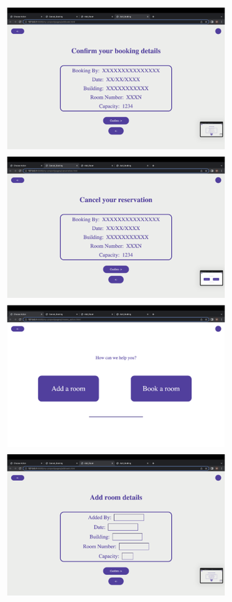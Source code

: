![Confirm Booking Page](./wwPics/wwConfirmBooking.png)

![Cancel Booking Page](./wwPics/wwCancelBooking.png)

![Choose Action Page](./wwPics/wwChooseAction.png)

![Add Room Page](./wwPics/wwAddRoom.png)